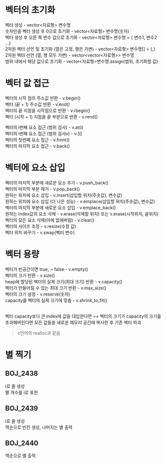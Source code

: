 # 벡터의 초기화

벡터 생성 - vector<자료형> 변수명<br/>
숫자만큼 벡터 생성 후 0으로 초기화 - vector<자료형> 변수명(숫자)<br/>
벡터 생성 후 오른 쪽 변수 값으로 초기화 - vector<자료형> 변수명 = { 변수1, 변수2 ...}<br/>
2차원 벡터 선언 및 초기화 (열은 고정, 행은 가변) - vector<자료형> 변수명[] = {,}<br/>
2차원 벡터 선언 (열, 행 모두 가변) - vector<vector<자료형>> 변수명<br/>
범위 내에서 해당 값으로 초기화 - vector<자료형>변수명.assign(범위, 초기화할 값)<br/>

# 벡터 값 접근

벡터의 시작 점의 주소값 반환 - v.begin()<br/>
벡터 (끝 + 1) 주소값 반환 - v.end()<br/>
벡터의 끝 지점을 시작점으로 반환 - v.rbegin()<br/> 
벡터 (시작 + 1) 지점을 끝 부분으로 반환 - v.rend()<br/>

벡터의 i번째 요소 접근 (범위 검사) - v.at(i)<br/>
벡터의 i번째 요소 접근 (범위 검사x) - v.[i]<br/>
벡터의 첫번째 요소 접근 - v.front()<br/>
벡터의 마지막 요소 접근 - v.back()<br/>

# 벡터에 요소 삽입

벡터의 마지막 부분에 새로운 요소 추가 - v.push_back()<br/>
벡터의 마지막 부분 제거 - v.pop_back()<br/>
원하는 위치에 요소 삽입 - v.insert(삽입할 위치(주솟값), 변수값) <br/>
원하는 위치에 요소 삽입 (더 나은 성능) - v.emplace(삽입할 위치(주솟값), 변수값)<br/>
벡터의 마지막 부분에 새로운 요소 삽입 - v.emplace_back()<br/>
원하는 index값의 요소 삭제 - v.erase(삭제할 위치) 또는 v.erase(시작위치, 끝위치)<br/>
벡터의 모든 요소 삭제(아예 없애버림) - v.clear()<br/>
벡터의 사이즈 조정 - v.resize(수정 값)<br/>
벡터 위치 바꾸기 - v.swap(벡터 변수)<br/>

# 벡터 용량

벡터가 빈공간이면 true, ~ false - v.empty()<br/>
벡터의 크기 반환 - v.size()<br/>
heap에 할당된 벡터의 실제 크기(최대 크기) 반환 - v.capacity()<br/>
벡터가 만들어질 수 있는 최대 크기 반환 - v.max_size()<br/>
벡터의 크기 설정 - v.reserve(숫자)<br/>
capacity를 벡터의 실제 크기에 맞춤 - v.shrink_to_fit()<br/><br/>

벡터 capacity보다 큰 index에 값을 대입한다면 == 벡터의 크기가 capacity의 크기를 초과해버린다면 모든 값들을 새로운 메모리 공간에 복사한 후 기존 벡터 파괴<br/>
> c언어의 realloc과 같음

# 별 찍기

## BOJ_2438
i로 줄 생성<br/>
별 개수를 i로 표현<br/>

## BOJ_2439
i로 줄 생성<br/>
역순으로 빈칸 생성, 나머지는 별 출력<br/>

## BOJ_2440
역순으로 별 출력<br/>
